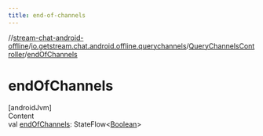 ```yaml
---
title: end-of-channels
---
```

//[stream-chat-android-offline](../../../index.md)/[io.getstream.chat.android.offline.querychannels](../index.md)/[QueryChannelsController](index.md)/[endOfChannels](endOfChannels.md)



# endOfChannels  
[androidJvm]  
Content  
val [endOfChannels](endOfChannels.md): StateFlow&lt;[Boolean](https://kotlinlang.org/api/latest/jvm/stdlib/kotlin/-boolean/index.html)&gt;  



